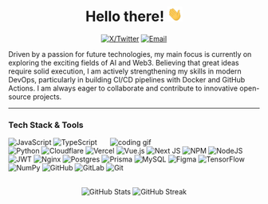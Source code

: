 <div align="center">
  <h1>
    Hello there!
    <img src="https://raw.githubusercontent.com/ABSphreak/ABSphreak/master/gifs/Hi.gif" width="30px" />
  </h1>
</div>

<div align="center">
  <a href="https://x.com/"><img src="https://img.shields.io/badge/X-black?style=for-the-badge&logo=X&logoColor=white" alt="X/Twitter"></a>
  <a href="mailto:rafirizqullah4@gmail.com"><img src="https://img.shields.io/badge/Email-D14836?style=for-the-badge&logo=gmail&logoColor=white" alt="Email"></a>
</div>

<p align="left">
Driven by a passion for future technologies, my main focus is currently on exploring the exciting fields of AI and Web3. Believing that great ideas require solid execution, I am actively strengthening my skills in modern DevOps, particularly in building CI/CD pipelines with Docker and GitHub Actions. I am always eager to collaborate and contribute to innovative open-source projects.
</p>

---

### Tech Stack & Tools

<img src="https://i.gifer.com/8mee.gif" alt="coding gif" align="right" width="300"/>

<p align="left">
  <img src="https://img.shields.io/badge/JavaScript-F7DF1E?style=for-the-badge&logo=javascript&logoColor=black" alt="JavaScript"/>
  <img src="https://img.shields.io/badge/TypeScript-007ACC?style=for-the-badge&logo=typescript&logoColor=white" alt="TypeScript"/>
  <img src="https://img.shields.io/badge/Python-3670A0?style=for-the-badge&logo=python&logoColor=ffdd54" alt="Python"/>
  <img src="https://img.shields.io/badge/Cloudflare-F38020?style=for-the-badge&logo=Cloudflare&logoColor=white" alt="Cloudflare"/>
  <img src="https://img.shields.io/badge/Vercel-000000?style=for-the-badge&logo=vercel&logoColor=white" alt="Vercel"/>
  <img src="https://img.shields.io/badge/Vue.js-35495E?style=for-the-badge&logo=vuedotjs&logoColor=4FC08D" alt="Vue.js"/>
  <img src="https://img.shields.io/badge/Next.js-black?style=for-the-badge&logo=next.js&logoColor=white" alt="Next JS"/>
  <img src="https://img.shields.io/badge/NPM-CB3837?style=for-the-badge&logo=npm&logoColor=white" alt="NPM"/>
  <img src="https://img.shields.io/badge/Node.js-6DA55F?style=for-the-badge&logo=node.js&logoColor=white" alt="NodeJS"/>
  <img src="https://img.shields.io/badge/JWT-black?style=for-the-badge&logo=JSON%20web%20tokens" alt="JWT"/>
  <img src="https://img.shields.io/badge/Nginx-009639?style=for-the-badge&logo=nginx&logoColor=white" alt="Nginx"/>
  <img src="https://img.shields.io/badge/Postgres-316192?style=for-the-badge&logo=postgresql&logoColor=white" alt="Postgres"/>
  <img src="https://img.shields.io/badge/Prisma-3982CE?style=for-the-badge&logo=Prisma&logoColor=white" alt="Prisma"/>
  <img src="https://img.shields.io/badge/MySQL-4479A1?style=for-the-badge&logo=mysql&logoColor=white" alt="MySQL"/>
  <img src="https://img.shields.io/badge/Figma-F24E1E?style=for-the-badge&logo=figma&logoColor=white" alt="Figma"/>
  <img src="https://img.shields.io/badge/TensorFlow-FF6F00?style=for-the-badge&logo=TensorFlow&logoColor=white" alt="TensorFlow"/>
  <img src="https://img.shields.io/badge/NumPy-013243?style=for-the-badge&logo=numpy&logoColor=white" alt="NumPy"/>
  <img src="https://img.shields.io/badge/GitHub-121011?style=for-the-badge&logo=github&logoColor=white" alt="GitHub"/>
  <img src="https://img.shields.io/badge/GitLab-181717?style=for-the-badge&logo=gitlab&logoColor=white" alt="GitLab"/>
  <img src="https://img.shields.io/badge/Git-F05033?style=for-the-badge&logo=git&logoColor=white" alt="Git"/>
</p>

<br clear="both"/>

<div align="center">
  <img src="https://github-readme-stats.vercel.app/api?username=rarizqullah&theme=dark&hide_border=false&include_all_commits=false&count_private=false" alt="GitHub Stats" width="280"/>
  <img src="https://nirzak-streak-stats.vercel.app/?user=rarizqullah&theme=dark&hide_border=false" alt="GitHub Streak" width="307"/>
</div>
